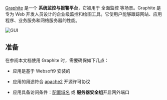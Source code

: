 [Graphite](https://graphiteapp.org/) 是一个 **系统监控与报警平台**，它被用于 全面监控  等场景。Graphite 是专为 Web 开发人员设计的企业级监控和绘图工具。它使用户能够跟踪网站、应用程序、业务服务和网络服务器的性能。


![GUI](https://libs.websoft9.com/Websoft9/DocsPicture/zh/graphite/graphite-gui-websoft9.jpg)


## 准备

在参阅本文档使用 Graphite 时，需要确保如下几点：

- 应用是基于 Websoft9 安装的

- 应用的用途符合 [apache2](https://opensource.org/licenses/Apache-2.0) 开源许可协议

- 应用具备访问条件：[配置域名](./guide/appsetdomain) 或 **服务器安全组**开启网外端口